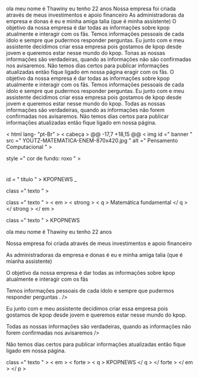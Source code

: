 ola meu nome é Thawiny eu tenho 22 anos
Nossa empresa foi criada através de meus investimentos e apoio financeiro
As administradoras da empresa e donas é eu e minha amiga talia (que é minha assistente)
O objetivo da nossa empresa é dar todas as informações sobre kpop atualmente e interagir com os fãs.
Temos informações pessoais de cada ídolo e sempre que pudermos responder perguntas.
Eu junto com e meu assistente decidimos criar essa empresa pois gostamos de kpop desde jovem e queremos estar nesse mundo do kpop.
Tonas as nossas informações são verdadeiras, quando as informações não são confirmadas nos avisaremos.
Não temos dias certos para publicar informações atualizadas então fique ligado em nossa página
eragir com os fãs.
O objetivo da nossa empresa é dar todas as informações sobre kpop atualmente e interagir com os fãs.
Temos informações pessoais de cada ídolo e sempre que pudermos responder perguntas.
Eu junto com e meu assistente decidimos criar essa empresa pois gostamos de kpop desde jovem e queremos estar nesse mundo do kpop.
Todas as nossas informações são verdadeiras, quando as informações não forem confirmadas nos avisaremos.
Não temos dias certos para publicar informações atualizadas então fique ligado em nossa página.
<!DOCTYPE <html> 
< html  lang- "pt-Br" >
< cabeça >
@@ -17,7 +18,15 @@
    < img  id =" banner "   src =" YOUTZ-MATEMATICA-ENEM-870x420.jpg " alt =" Pensamento Computacional " >
    <p></p> style =" cor de fundo: roxo " >
    <h1></h1>  id = " título " > KPOPNEWS </h1> _
    <p></p>   class =" texto " >   </p>
    <p></p>   class =" texto " > < em >  < strong >  < q > Matemática fundamental </ q > </ strong > </ em > </p>
    <p></p>   class =" texto " > KPOPNEWS </p>
    <p>  ola  meu  nome  é  Thawiny  eu  tenho  22  anos <p/>
    <p>  Nossa  empresa  foi  criada  através  de  meus  investimentos  e  apoio  financeiro <p/>
    <p>  As  administradoras  da  empresa  e  donas  é  eu  e  minha amiga talia  (que  é  mianha  assistente) <p/>
    <p>  O  objetivo  da  nossa  empresa  é  dar  todas  as  informações  sobre  kpop  atualmente  e  interagir  com  os  fãs <p/>
    <p>  Temos  informações  pessoais  de   cada  ídolo  e  sempre  que  pudermos  responder  perguntas  . />
    <p> </p>  Eu  junto  com  e  meu  assistente  decidimos  criar  essa  empresa  pois  gostamos  de  kpop  desde  jovem  e  queremos  estar  nesse  mundo  do  kpop.<p/>
    <p>  Todas  as  nossas  informações  são  verdadeiras,  quando  as  informações  não  forem  confirmadas  nos  avisaremos />
    <p>  Não  temos  dias  certos  para  publicar  informações  atualizadas  então  fique  ligado  em  nossa  página. <p/>
    <p></p>   class =" texto " > < em >  < forte >  < q > KPOPNEWS </ q > </ forte > </ em > </ p >
</corpo>
</html> 
